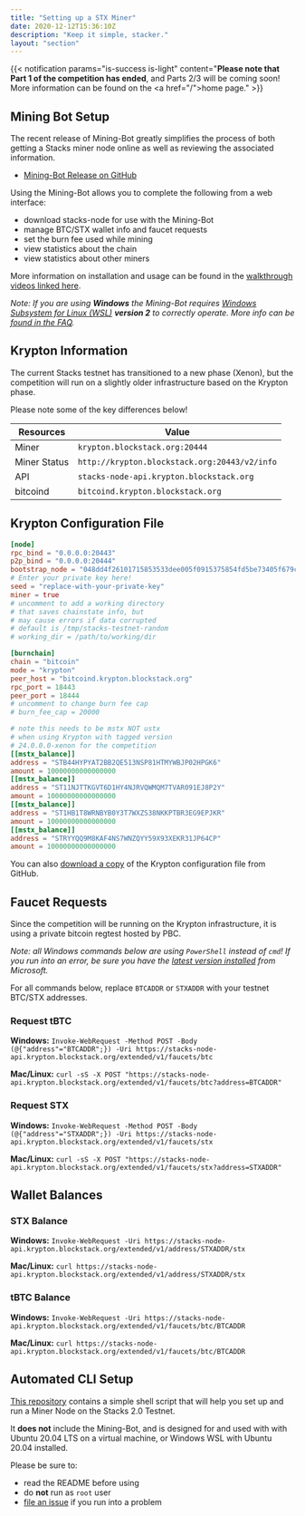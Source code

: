 ```yaml
---
title: "Setting up a STX Miner"
date: 2020-12-12T15:36:10Z
description: "Keep it simple, stacker."
layout: "section"
---
```


{{< notification params="is-success is-light"
 content="<strong>Please note that Part 1 of the competition has ended</strong>, and Parts 2/3 will be coming soon! More information can be found on the <a href=\"/\">home page</a>." >}}

## Mining Bot Setup

The recent release of Mining-Bot greatly simplifies the process of both getting a Stacks miner node online as well as reviewing the associated information.

- [Mining-Bot Release on GitHub](https://github.com/Daemon-Technologies/Mining-Bot/releases/latest)

Using the Mining-Bot allows you to complete the following from a web interface:

- download stacks-node for use with the Mining-Bot
- manage BTC/STX wallet info and faucet requests
- set the burn fee used while mining
- view statistics about the chain
- view statistics about other miners

More information on installation and usage can be found in the [walkthrough videos linked here](/stx-mining-videos/#mining-bot).

*Note: If you are using **Windows** the Mining-Bot requires [Windows Subsystem for Linux (WSL)](https://docs.microsoft.com/en-us/windows/wsl/install-win10#manual-installation-steps) **version 2** to correctly operate. More info can be [found in the FAQ](/stx-mining-faq/#what-operating-systems-are-supported).*

## Krypton Information

The current Stacks testnet has transitioned to a new phase (Xenon), but the competition will run on a slightly older infrastructure based on the Krypton phase.

Please note some of the key differences below!

| Resources | Value |
| --- | --- |
| Miner | `krypton.blockstack.org:20444` |
| Miner Status | `http://krypton.blockstack.org:20443/v2/info` |
| API   | `stacks-node-api.krypton.blockstack.org` |
| bitcoind | `bitcoind.krypton.blockstack.org` |

## Krypton Configuration File

```toml
[node]
rpc_bind = "0.0.0.0:20443"
p2p_bind = "0.0.0.0:20444"
bootstrap_node = "048dd4f26101715853533dee005f0915375854fd5be73405f679c1917a5d4d16aaaf3c4c0d7a9c132a36b8c5fe1287f07dad8c910174d789eb24bdfb5ae26f5f27@krypton.blockstack.org:20444"
# Enter your private key here!
seed = "replace-with-your-private-key"
miner = true
# uncomment to add a working directory
# that saves chainstate info, but
# may cause errors if data corrupted
# default is /tmp/stacks-testnet-random
# working_dir = /path/to/working/dir

[burnchain]
chain = "bitcoin"
mode = "krypton"
peer_host = "bitcoind.krypton.blockstack.org"
rpc_port = 18443
peer_port = 18444
# uncomment to change burn fee cap
# burn_fee_cap = 20000

# note this needs to be mstx NOT ustx
# when using Krypton with tagged version
# 24.0.0.0-xenon for the competition
[[mstx_balance]]
address = "STB44HYPYAT2BB2QE513NSP81HTMYWBJP02HPGK6"
amount = 10000000000000000
[[mstx_balance]]
address = "ST11NJTTKGVT6D1HY4NJRVQWMQM7TVAR091EJ8P2Y"
amount = 10000000000000000
[[mstx_balance]]
address = "ST1HB1T8WRNBYB0Y3T7WXZS38NKKPTBR3EG9EPJKR"
amount = 10000000000000000
[[mstx_balance]]
address = "STRYYQQ9M8KAF4NS7WNZQYY59X93XEKR31JP64CP"
amount = 10000000000000000
```

You can also [download a copy](https://raw.githubusercontent.com/AbsorbingChaos/bks-setup-miner/master/krypton-miner-conf.toml) of the Krypton configuration file from GitHub.

## Faucet Requests

Since the competition will be running on the Krypton infrastructure, it is using a private bitcoin regtest hosted by PBC.

*Note: all Windows commands below are using `PowerShell` instead of `cmd`! If you run into an error, be sure you have the [latest version installed](https://github.com/PowerShell/PowerShell/releases/tag/v7.1.0) from Microsoft.*

For all commands below, replace `BTCADDR` or `STXADDR` with your testnet BTC/STX addresses.

### Request tBTC

**Windows:**
`Invoke-WebRequest -Method POST -Body (@{"address"="BTCADDR";}) -Uri https://stacks-node-api.krypton.blockstack.org/extended/v1/faucets/btc`

**Mac/Linux:**
`curl -sS -X POST "https://stacks-node-api.krypton.blockstack.org/extended/v1/faucets/btc?address=BTCADDR"`

### Request STX

**Windows:**
`Invoke-WebRequest -Method POST -Body (@{"address"="STXADDR";}) -Uri https://stacks-node-api.krypton.blockstack.org/extended/v1/faucets/stx`

**Mac/Linux:**
`curl -sS -X POST "https://stacks-node-api.krypton.blockstack.org/extended/v1/faucets/stx?address=STXADDR"`

## Wallet Balances

### STX Balance

**Windows:**
`Invoke-WebRequest -Uri https://stacks-node-api.krypton.blockstack.org/extended/v1/address/STXADDR/stx`

**Mac/Linux:**
`curl https://stacks-node-api.krypton.blockstack.org/extended/v1/address/STXADDR/stx`

### tBTC Balance

**Windows:**
`Invoke-WebRequest -Uri https://stacks-node-api.krypton.blockstack.org/extended/v1/faucets/btc/BTCADDR`

**Mac/Linux:**
`curl https://stacks-node-api.krypton.blockstack.org/extended/v1/faucets/btc/BTCADDR`

## Automated CLI Setup

[This repository](https://github.com/AbsorbingChaos/bks-setup-miner) contains a simple shell script that will help you set up and run a Miner Node on the Stacks 2.0 Testnet.

It **does not** include the Mining-Bot, and is designed for and used with with Ubuntu 20.04 LTS on a virtual machine, or Windows WSL with Ubuntu 20.04 installed.

Please be sure to:

- read the README before using
- do **not** run as `root` user
- [file an issue](https://github.com/AbsorbingChaos/bks-setup-miner/issues) if you run into a problem
